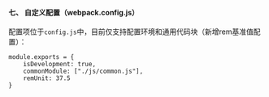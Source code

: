 #### 七、 自定义配置（webpack.config.js）
配置项位于`config.js`中，目前仅支持配置环境和通用代码块（新增rem基准值配置）：
```
module.exports = {
	isDevelopment: true,
	commonModule: ["./js/common.js"],
	remUnit: 37.5
}
```